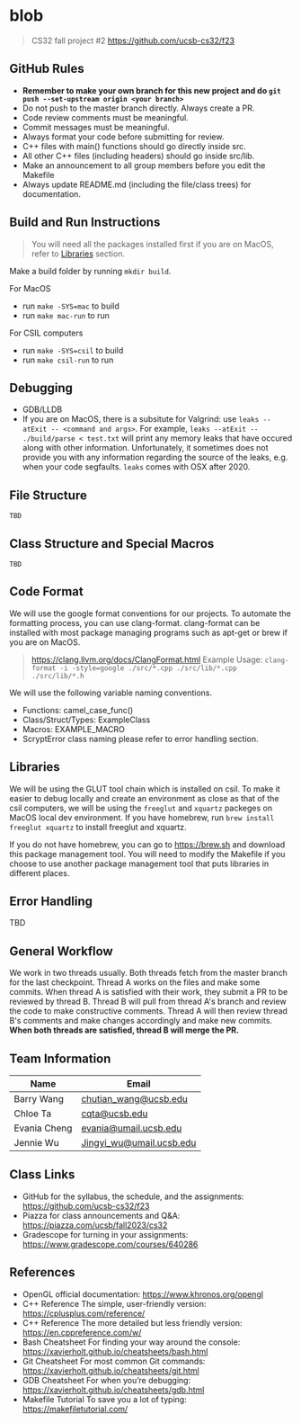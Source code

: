 # blob

> CS32 fall project #2
> <https://github.com/ucsb-cs32/f23>

## GitHub Rules

- **Remember to make your own branch for this new project and do `git push --set-upstream origin <your branch>`**
- Do not push to the master branch directly. Always create a PR.
- Code review comments must be meaningful.
- Commit messages must be meaningful.
- Always format your code before submitting for review.
- C++ files with main() functions should go directly inside src.
- All other C++ files (including headers) should go inside src/lib.
- Make an announcement to all group members before you edit the Makefile
- Always update README.md (including the file/class trees) for documentation.

## Build and Run Instructions

> You will need all the packages installed first if you are on MacOS, refer to [Libraries](#libraries) section.

Make a build folder by running `mkdir build`.

For MacOS

- run `make -SYS=mac` to build
- run `make mac-run` to run

For CSIL computers

- run `make -SYS=csil` to build
- run `make csil-run` to run

## Debugging

- GDB/LLDB
- If you are on MacOS, there is a subsitute for Valgrind:
use `leaks --atExit -- <command and args>`. For example,
`leaks --atExit -- ./build/parse < test.txt` will print any
memory leaks that have occured along with other information.
Unfortunately, it sometimes does not provide you with any
information regarding the source of the leaks, e.g. when your
code segfaults. `leaks` comes with OSX after 2020.

## File Structure

```
TBD
```

## Class Structure and Special Macros

```
TBD
```

## Code Format

We will use the google format conventions for our projects.
To automate the formatting process, you can use clang-format.
clang-format can be installed with most package managing
programs such as apt-get or brew if you are on MacOS.
> <https://clang.llvm.org/docs/ClangFormat.html>
> Example Usage: `clang-format -i -style=google ./src/*.cpp ./src/lib/*.cpp ./src/lib/*.h`

We will use the following variable naming conventions.

- Functions: camel_case_func()
- Class/Struct/Types: ExampleClass
- Macros: EXAMPLE_MACRO
- ScryptError class naming please refer to error handling section.

## Libraries

We will be using the GLUT tool chain which is installed on csil. To make it easier to debug locally and create an environment as close as that of the csil computers, we will be using the `freeglut` and `xquartz` packeges on MacOS local dev environment. If you have homebrew, run `brew install freeglut xquartz` to install freeglut and xquartz.

If you do not have homebrew, you can go to <https://brew.sh> and download this package management tool. You will need to modify the Makefile if you choose to use another package management tool that puts libraries in different places.

## Error Handling

TBD

## General Workflow

We work in two threads usually. Both threads fetch from the
master branch for the last checkpoint. Thread A works on the
files and make some commits. When thread A is satisfied with
their work, they submit a PR to be reviewed by thread B. Thread
B will pull from thread A's branch and review the code to make
constructive comments. Thread A will then review thread B's
comments and make changes accordingly and make new commits.
**When both threads are satisfied, thread B will merge the PR.**

## Team Information

|   Name        |   Email                   |
|---------------|---------------------------|
|Barry Wang     |<chutian_wang@ucsb.edu>      |
|Chloe Ta       |<cqta@ucsb.edu>              |
|Evania Cheng   |<evania@umail.ucsb.edu>      |
|Jennie Wu      |<Jingyi_wu@umail.ucsb.edu>   |

## Class Links

- GitHub for the syllabus, the schedule, and the assignments:
    <https://github.com/ucsb-cs32/f23>
- Piazza for class announcements and Q&A:
    <https://piazza.com/ucsb/fall2023/cs32>
- Gradescope for turning in your assignments:
    <https://www.gradescope.com/courses/640286>

## References

- OpenGL official documentation:
    <https://www.khronos.org/opengl>
- C++ Reference The simple, user-friendly version:
    <https://cplusplus.com/reference/>
- C++ Reference The more detailed but less friendly version:
    <https://en.cppreference.com/w/>
- Bash Cheatsheet For finding your way around the console:
    <https://xavierholt.github.io/cheatsheets/bash.html>
- Git Cheatsheet For most common Git commands:
    <https://xavierholt.github.io/cheatsheets/git.html>
- GDB Cheatsheet For when you’re debugging:
    <https://xavierholt.github.io/cheatsheets/gdb.html>
- Makefile Tutorial To save you a lot of typing:
    <https://makefiletutorial.com/>
